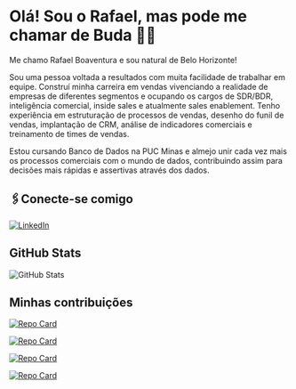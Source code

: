 
# Olá! Sou o Rafael, mas pode me chamar de Buda 🧘‍♂️

Me chamo Rafael Boaventura e sou natural de Belo Horizonte! 

Sou uma pessoa voltada a resultados com muita facilidade de trabalhar em equipe. Construí minha carreira em vendas vivenciando a realidade de empresas de diferentes segmentos e ocupando os cargos de SDR/BDR, inteligência comercial, inside sales e atualmente sales enablement. Tenho experiência em estruturação de processos de vendas, desenho do funil de vendas, implantação de CRM, análise de indicadores comerciais e treinamento de times de vendas.

Estou cursando Banco de Dados na PUC Minas e almejo unir cada vez mais os processos comerciais com o mundo de dados, contribuindo assim para decisões mais rápidas e assertivas através dos dados.

## 🖇Conecte-se comigo
[![LinkedIn](https://img.shields.io/badge/LinkedIn-FFF?style=for-the-badge&logo=linkedin&logoColor=0E76A8)](https://www.linkedin.com/in/rafael-oliveira/)

## GitHub Stats
![GitHub Stats](https://github-readme-stats.vercel.app/api?username=RafaBBoaventura&theme=transparent&bg_color=000&border_color=30A3DC&show_icons=true&icon_color=30A3DC&title_color=E94D5F&text_color=FFF)

## Minhas contribuições
[![Repo Card](https://github-readme-stats.vercel.app/api/pin/?username=RafaBBoaventura&repo=dio-lab-open-source&bg_color=000&border_color=30A3DC&show_icons=true&icon_color=30A3DC&title_color=E94D5F&text_color=FFF)](https://github.com/RafaBBoaventura/dio-lab-open-source)

[![Repo Card](https://github-readme-stats.vercel.app/api/pin/?username=RafaBBoaventura&repo=Projeto-e-Desenvolvimento-de-Sistema-de-Banco-de-Dados-Relacional&bg_color=000&border_color=30A3DC&show_icons=true&icon_color=30A3DC&title_color=E94D5F&text_color=FFF)](https://github.com/RafaBBoaventura/dio-lab-open-source)

[![Repo Card](https://github-readme-stats.vercel.app/api/pin/?username=RafaBBoaventura&repo=Projeto-de-Business-Intelligence&bg_color=000&border_color=30A3DC&show_icons=true&icon_color=30A3DC&title_color=E94D5F&text_color=FFF)](https://github.com/RafaBBoaventura/dio-lab-open-source)

[![Repo Card](https://github-readme-stats.vercel.app/api/pin/?username=RafaBBoaventura&repo=Projeto_de_Big_Data_Analytics&bg_color=000&border_color=30A3DC&show_icons=true&icon_color=30A3DC&title_color=E94D5F&text_color=FFF)](https://github.com/RafaBBoaventura/dio-lab-open-source)